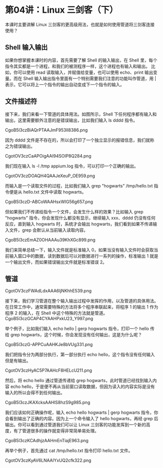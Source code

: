 # 第04讲：Linux 三剑客（下）

本课时主要讲解 Linux 三剑客的更高级用法，也就是如何使用管道将三剑客连接使用？

## Shell 输入输出      

如果你想掌握本课时的内容，首先需要了解 Shell 的输入输出，在 Shell 里，每个指令其实都是一个进程，和我们的被测程序一样，这个进程也有输入和输出。 比如，你可以使用 read 读取输入，并赋值给变量，也可以使用 echo、print 输出变量。而在 Shell 输入输出指令里面有一个特别需要我们注意的功能叫作管道，用 | 表示，它可以将上一个指令的输出自动变成下一个指令的输入。

## 文件描述符

接下来，我们来看一下管道的具体用法。如图所示，Shell 下任何程序都有输入和输出，这里需要额外注意的是错误输出，比如我们输入 ls dddd 指令。

CgoB5l3czBiAQrPTAAJmF953Il8386.png

因为 dddd 文件是不存在的，所以会打印了一个独立显示的报错信息，我们就称之为错误输出。

CgotOV3czCaAPOigAAI94SOIP8Q284.png

我们现在输入 ls -l /tmp appium.log 指令，可以打印一个正确的输出。

CgotOV3czDOAQH4QAAJeXeuP_OE959.png

而输入是一个读取文件的过程，比如我们输入 grep "hogwarts" /tmp/hello.txt 指令便是从 hello.txt 文件中读取 hogwarts。

CgoB5l3czD-ABCoWAAHsxWlG56g657.png

但如果我们不传递给指令一个文件，会发生什么样的效果？比如输入 grep "hogwarts" 指令，你会发现什么都没有显示，继续输入 xxx、dddd 仍没有任何反应，直到输入 hogwarts 时，系统才会输出 hogwarts，我们看到如果不传递输入文件，grep 会默认从当前输入读取内容。    

CgoB5l3czEmAZ0OHAAAu39KhXGc899.png

 我们来简单总结一下，输入文件就是标准输入 0，如果当没有输入文件时会获取当前输入窗口中的数据，读到数据后可以对数据进行一系列的操作，标准输出 1 就是一个输出文件，而如果错误输出文件就是标准错误 2。
 

## 管道

CgotOV3czFWAdLdxAAA6ljNKhhE539.png

接下来，我们学习管道在整个输入输出过程中发挥的作用，以及管道的具体用法。在日常工作中，通常需要特殊的方法将多个程序串联起来，将程序 1 的输出 1 作为程序 2 的输入，在 Shell 中这个特殊的方法就是管道。
         
CgoB5l3czGCAP4CYAAHPxkU23_Y997.png

举个例子，比如我们输入 echo hello | gerp hogwarts 指令，打印一个 hello 传给 grep hogwarts，这个时候，你会发现没有任何输出，这是为什么呢？

CgoB5l3czG-APPCuAAHKJe8bVUg331.png

我们把指令分为两部分执行，第一部分执行 echo hello，这个指令没有任何输入但是有输出。

CgotOV3czHyAC5P7AAHcF8HELcU211.png

然后，将 echo hello 通过管道传递给 grep hogwarts，此时管道已经找到输入内容 echo hello，于是便不再从当前窗口读取数据，但因为读入的内容实际是没有输入的所以会得不到任何输出。

CgoB5l3czJKAXcksAAHlS8hzS9g985.png

我们应该如何正确操作呢，输入 echo hello hogwarts | gerp hogwarts 指令，你会看到输出了正确的内容。因为上一个命令输入了 hello hogwarts，再经 grep 后输出。你可以看到通过管道我们可以让 Linux 三剑客的功能发挥到一个新的高度，有了管道很多的操作就变得非常简单易处理。

CgoB5l3czKCAdhjzAAHmEnTiajE963.png

再举个例子，首先通过 cat /tmp/hello.txt 指令打印 hello.txt 文件。

CgotOV3czKyAV6LNAAIYxUQ2cfk322.png

